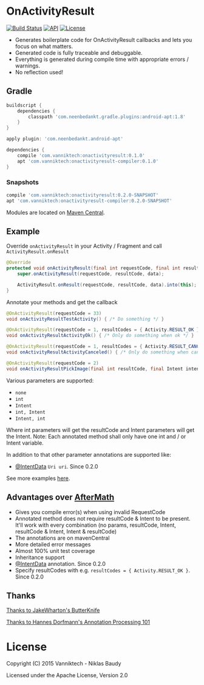 # OnActivityResult

[![Build Status](https://travis-ci.org/vanniktech/OnActivityResult.svg)](https://travis-ci.org/vanniktech/OnActivityResult)
[![API](https://img.shields.io/badge/API-15%2B-brightgreen.svg?style=flat)](https://android-arsenal.com/api?level=15)
[![License](http://img.shields.io/:license-apache-blue.svg)](http://www.apache.org/licenses/LICENSE-2.0.html)

* Generates boilerplate code for OnActivityResult callbacks and lets you focus on what matters.
* Generated code is fully traceable and debuggable.
* Everything is generated during compile time with appropriate errors / warnings.
* No reflection used!

## Gradle

```groovy
buildscript {
    dependencies {
        classpath 'com.neenbedankt.gradle.plugins:android-apt:1.8'
    }
}

apply plugin: 'com.neenbedankt.android-apt'

dependencies {
    compile 'com.vanniktech:onactivityresult:0.1.0'
    apt 'com.vanniktech:onactivityresult-compiler:0.1.0'
}
```

### Snapshots

```groovy
compile 'com.vanniktech:onactivityresult:0.2.0-SNAPSHOT'
apt 'com.vanniktech:onactivityresult-compiler:0.2.0-SNAPSHOT'
```

Modules are located on [Maven Central](https://oss.sonatype.org/#nexus-search;quick~onactivityresult).

## Example

Override `onActivityResult` in your Activity / Fragment and call `ActivityResult.onResult`

```java
@Override
protected void onActivityResult(final int requestCode, final int resultCode, final Intent data) {
    super.onActivityResult(requestCode, resultCode, data);

    ActivityResult.onResult(requestCode, resultCode, data).into(this);
}
```

Annotate your methods and get the callback

```java
@OnActivityResult(requestCode = 33)
void onActivityResultTestActivity() { /* Do something */ }

@OnActivityResult(requestCode = 1, resultCodes = { Activity.RESULT_OK })
void onActivityResultActivityOk() { /* Only do something when ok */ }

@OnActivityResult(requestCode = 1, resultCodes = { Activity.RESULT_CANCELED })
void onActivityResultActivityCanceled() { /* Only do something when canceled */ }

@OnActivityResult(requestCode = 2)
void onActivityResultPickImage(final int resultCode, final Intent intent) { /* Do something */ }
```

Various parameters are supported:

* `none`
* `int`
* `Intent`
* `int, Intent`
* `Intent, int`

Where int parameters will get the resultCode and Intent parameters will get the Intent. Note: Each annotated method shall only have one int and / or Intent variable.

In addition to that other parameter annotations are supported like:

* [@IntentData](onactivityresult-annotations/src/main/java/onactivityresult/IntentData.java) `Uri uri`. Since 0.2.0

See more examples [here](./onactivityresult-sample/src/main/java/com/vanniktech/onactivityresult/sample/MainActivity.java
).

## Advantages over [AfterMath](https://github.com/MichaelEvans/Aftermath)

* Gives you compile error(s) when using invalid RequestCode
* Annotated method does not require resultCode & Intent to be present. It'll work with every combination (no params, resultCode, Intent, resultCode & Intent, Intent & resultCode)
* The annotations are on mavenCentral
* More detailed error messages
* Almost 100% unit test coverage
* Inheritance support
* [@IntentData](onactivityresult-annotations/src/main/java/onactivityresult/IntentData.java) annotation. Since 0.2.0
* Specify resultCodes with e.g. `resultCodes = { Activity.RESULT_OK }`. Since 0.2.0

## Thanks

[Thanks to JakeWharton's ButterKnife](https://github.com/JakeWharton/butterknife)

[Thanks to Hannes Dorfmann's Annotation Processing 101](hannesdorfmann.com/annotation-processing/annotationprocessing101/)

# License

Copyright (C) 2015 Vanniktech - Niklas Baudy

Licensed under the Apache License, Version 2.0